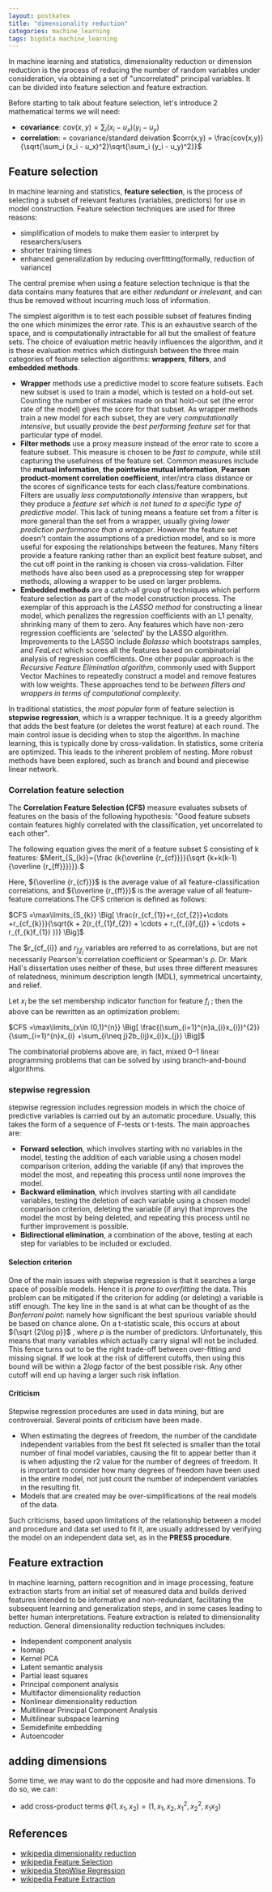 ```yaml
---
layout: postkatex
title: "dimensionality reduction"
categories: machine_learning
tags: bigdata machine_learning
---
```


In machine learning and statistics, dimensionality reduction or dimension reduction is the process of reducing the number of random variables under consideration, via obtaining a set of "uncorrelated" principal variables. It can be divided into feature selection and feature extraction.
<!--more-->

Before starting to talk about feature selection, let's introduce 2 mathematical terms we will need:


 - **covariance**: $cov(x,y) = \sum_i (x_i - u_x)(y_i - u_y)$
 - **correlation**: = covariance/standard deivation $corr(x,y) = \frac{cov(x,y)}{\sqrt{\sum_i (x_i - u_x)^2}\sqrt{\sum_i (y_i - u_y)^2}}$


## Feature selection
In machine learning and statistics, **feature selection**, is the process of selecting a subset of relevant features (variables, predictors) for use in model construction. Feature selection techniques are used for three reasons:

 - simplification of models to make them easier to interpret by researchers/users
 - shorter training times
 - enhanced generalization by reducing overfitting(formally, reduction of variance)

The central premise when using a feature selection technique is that the data contains many features that are either *redundant* or *irrelevant*, and can thus be removed without incurring much loss of information.

The simplest algorithm is to test each possible subset of features finding the one which minimizes the error rate.  This is an exhaustive search of the space, and is computationally intractable for all but the smallest of feature sets. The choice of evaluation metric heavily influences the algorithm, and it is these evaluation metrics which distinguish between the three main categories of feature selection algorithms: **wrappers**, **filters**, and **embedded methods**.

 - **Wrapper** methods use a predictive model to score feature subsets. Each new subset is used to train a model, which is tested on a hold-out set. Counting the number of mistakes made on that hold-out set (the error rate of the model) gives the score for that subset. As wrapper methods train a new model for each subset, they are very *computationally intensive*, but usually provide the *best performing feature set* for that particular type of model.
 - **Filter methods** use a proxy measure instead of the error rate to score a feature subset. This measure is chosen to be *fast to compute*, while still capturing the usefulness of the feature set. Common measures include the **mutual information**, **the pointwise mutual information**, **Pearson product-moment correlation coefficient**, inter/intra class distance or the scores of significance tests for each class/feature combinations. Filters are usually *less computationally intensive* than wrappers, but they produce a *feature set which is not tuned to a specific type of predictive model*. This lack of tuning means a feature set from a filter is more general than the set from a wrapper, usually giving *lower prediction performance than a wrapper*. However the feature set doesn't contain the assumptions of a prediction model, and so is more useful for exposing the relationships between the features. Many filters provide a feature ranking rather than an explicit best feature subset, and the cut off point in the ranking is chosen via cross-validation. Filter methods have also been used as a preprocessing step for wrapper methods, allowing a wrapper to be used on larger problems.
 - **Embedded methods** are a catch-all group of techniques which perform feature selection as part of the model construction process. The exemplar of this approach is the *LASSO method* for constructing a linear model, which penalizes the regression coefficients with an L1 penalty, shrinking many of them to zero. Any features which have non-zero regression coefficients are 'selected' by the LASSO algorithm. Improvements to the LASSO include *Bolasso* which bootstraps samples, and *FeaLect* which scores all the features based on combinatorial analysis of regression coefficients. One other popular approach is the *Recursive Feature Elimination algorithm*, commonly used with Support Vector Machines to repeatedly construct a model and remove features with low weights. These approaches tend to be *between filters and wrappers in terms of computational complexity*.

In traditional statistics, the *most popular* form of feature selection is **stepwise regression**, which is a wrapper technique. It is a greedy algorithm that adds the best feature (or deletes the worst feature) at each round. The main control issue is deciding when to stop the algorithm. In machine learning, this is typically done by cross-validation. In statistics, some criteria are optimized. This leads to the inherent problem of nesting. More robust methods have been explored, such as branch and bound and piecewise linear network.


### Correlation feature selection
The **Correlation Feature Selection (CFS)** measure evaluates subsets of features on the basis of the following hypothesis: "Good feature subsets contain features highly correlated with the classification, yet uncorrelated to each other".

The following equation gives the merit of a feature subset S consisting of k features: $Merit_{S_{k}}={\frac {k{\overline {r_{cf}}}}{\sqrt {k+k(k-1){\overline {r_{ff}}}}}}.$

Here,  ${\overline {r_{cf}}}$ is the average value of all feature-classification correlations, and ${\overline {r_{ff}}}$  is the average value of all feature-feature correlations.The CFS criterion is defined as follows:

$CFS =\max\limits_{S_{k}} \Big[ \frac{r_{cf_{1}}+r_{cf_{2}}+\cdots +r_{cf_{k}}}{\sqrt{k + 2(r_{f_{1}f_{2}} + \cdots  + r_{f_{i}f_{j}} + \cdots + r_{f_{k}f_{1}} )}} \Big]$ 

The $r_{cf_{i}}  and $r_{f_{i}f_{j}}$  variables are referred to as correlations, but are not necessarily Pearson's correlation coefficient or Spearman's ρ. Dr. Mark Hall's dissertation uses neither of these, but uses three different measures of relatedness, minimum description length (MDL), symmetrical uncertainty, and relief.

Let $x_i$ be the set membership indicator function for feature $f_i$ ; then the above can be rewritten as an optimization problem:

$CFS =\max\limits_{x\in (0,1)^{n}} \Big[ \frac{(\sum_{i=1}^{n}a_{i}x_{i})^{2}}{\sum_{i=1}^{n}x_{i} +\sum_{i\neq j}2b_{ij}x_{i}x_{j}} \Big]$

The combinatorial problems above are, in fact, mixed 0–1 linear programming problems that can be solved by using branch-and-bound algorithms.



### stepwise regression
stepwise regression includes regression models in which the choice of predictive variables is carried out by an automatic procedure.  Usually, this takes the form of a sequence of F-tests or t-tests. The main approaches are:

 - **Forward selection**, which involves starting with no variables in the model, testing the addition of each variable using a chosen model comparison criterion, adding the variable (if any) that improves the model the most, and repeating this process until none improves the model.
 - **Backward elimination**, which involves starting with all candidate variables, testing the deletion of each variable using a chosen model comparison criterion, deleting the variable (if any) that improves the model the most by being deleted, and repeating this process until no further improvement is possible.
 - **Bidirectional elimination**, a combination of the above, testing at each step for variables to be included or excluded.

#### Selection criterion
One of the main issues with stepwise regression is that it searches a large space of possible models. Hence it is *prone to overfitting* the data. This problem can be mitigated if the criterion for adding (or deleting) a variable is stiff enough. The key line in the sand is at what can be thought of as the *Bonferroni point*: namely how significant the best spurious variable should be based on chance alone. On a t-statistic scale, this occurs at about ${\sqrt {2\log p}}$ , where $p$ is the number of predictors. Unfortunately, this means that many variables which actually carry signal will not be included. This fence turns out to be the right trade-off between over-fitting and missing signal. If we look at the risk of different cutoffs, then using this bound will be within a $2logp$ factor of the best possible risk. Any other cutoff will end up having a larger such risk inflation.

#### Criticism
Stepwise regression procedures are used in data mining, but are controversial. Several points of criticism have been made.

 - When estimating the degrees of freedom, the number of the candidate independent variables from the best fit selected is smaller than the total number of final model variables, causing the fit to appear better than it is when adjusting the r2 value for the number of degrees of freedom. It is important to consider how many degrees of freedom have been used in the entire model, not just count the number of independent variables in the resulting fit.
 - Models that are created may be over-simplifications of the real models of the data.
 
Such criticisms, based upon limitations of the relationship between a model and procedure and data set used to fit it, are usually addressed by verifying the model on an independent data set, as in the **PRESS procedure**.


## Feature extraction
In machine learning, pattern recognition and in image processing, feature extraction starts from an initial set of measured data and builds derived features intended to be informative and non-redundant, facilitating the subsequent learning and generalization steps, and in some cases leading to better human interpretations. Feature extraction is related to dimensionality reduction. General dimensionality reduction techniques includes:

 - Independent component analysis
 - Isomap
 - Kernel PCA
 - Latent semantic analysis
 - Partial least squares
 - Principal component analysis
 - Multifactor dimensionality reduction
 - Nonlinear dimensionality reduction
 - Multilinear Principal Component Analysis
 - Multilinear subspace learning
 - Semidefinite embedding
 - Autoencoder

## adding dimensions
Some time, we may want to do the opposite and had more dimensions. To do so, we can:

 - add cross-product terms $\phi(1,x_1,x_2) = (1,x_1, x_2, x_1^2, x_2^2, x_1 x_2)$

## References

 - [wikipedia dimensionality reduction](https://en.wikipedia.org/wiki/Dimensionality_reduction)
 - [wikipedia Feature Selection](https://en.wikipedia.org/wiki/Feature_selection)
 - [wikipedia StepWise Regression](https://en.wikipedia.org/wiki/Stepwise_regression)
 - [wikipedia Feature Extraction](https://en.wikipedia.org/wiki/Feature_extraction)
